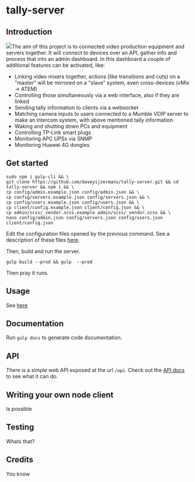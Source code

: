 # tally-server

## Introduction

![](info.gif)The aim of this project is to connected video production equipment and servers together. It will connect to devices over an API, gather info and process that into an admin dashboard. In this dashboard a couple of additional features can be activated, like:

* Linking video mixers together, actions (like transitions and cuts) on a "master" will be mirrored on a "slave" system, even cross-devices (vMix -> ATEM)
* Controlling those simultaneously via a web interface, also if they are linked
* Sending tally information to clients via a websocket
* Matching camera inputs to users connected to a Mumble VOIP server to make an intercom system, with above mentioned tally information
* Waking and shutting down PCs and equipment
* Controlling TP-Link smart plugs
* Monitoring APC UPSs via SNMP
* Monitoring Huawei 4G dongles

## Get started

````
sudo npm i gulp-cli && \
git clone https://github.com/daveyijzermans/tally-server.git && cd tally-server && npm i && \
cp config/admin.example.json config/admin.json && \
cp config/servers.example.json config/servers.json && \
cp config/users.example.json config/users.json && \
cp client/config.example.json client/config.json && \
cp admin/scss/_vendor.scss.example admin/scss/_vendor.scss && \
nano config/admin.json config/servers.json config/users.json client/config.json
````

Edit the configuration files opened by the previous command. See a description of these files [here](CONFIGURATION.md).

Then, build and run the server.

``gulp build --prod && gulp  --prod``

Then pray it runs.

## Usage

See [here](USAGE.md)

## Documentation

Run ``gulp docs`` to generate code documentation.

## API

There is a simple web API exposed at the url ``/api``. Check out the [API docs](API.md) to see what it can do.

## Writing your own node client

Is possible

## Testing

Whats that?

## Credits

You know
